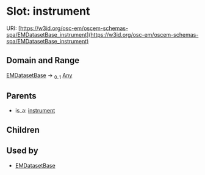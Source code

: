 
# Slot: instrument



URI: [https://w3id.org/osc-em/oscem-schemas-spa/EMDatasetBase_instrument](https://w3id.org/osc-em/oscem-schemas-spa/EMDatasetBase_instrument)


## Domain and Range

[EMDatasetBase](EMDatasetBase.md) &#8594;  <sub>0..1</sub> [Any](Any.md)

## Parents

 *  is_a: [instrument](instrument.md)

## Children


## Used by

 * [EMDatasetBase](EMDatasetBase.md)
